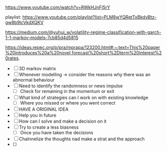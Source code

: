 


https://www.youtube.com/watch?v=RWkHJnFj5rY

playlist: https://www.youtube.com/playlist?list=PLM8wYQRetTxBkdvBtz-gw8b9lcVkdXQKV


https://medium.com/@yuhui_w/volatility-regime-classification-with-garch-1-1-markov-models-7cb85d4d5815

https://ideas.repec.org/p/pra/mprapa/123200.html#:~:text=This%20paper%20introduces%20a%20novel,forecast%20short%2Dterm%20interest%20rates.



- [ ] 3D markov matrix
- [ ] Whenever modelling -> consider the reasons why there was an abnormal behaviour
- [ ] Need to identify the randomness or news impulse
	- [ ] Check for remaining in the momentum or exit
- [ ] What kind of strategies can I work on with existing knowledge
	- [ ] Where you missed or where you went correct
- [ ] HAVE A ORIGINAL IDEA
- [ ] Help you in future
- [ ] How can I solve and make a decision on it
- [ ] Try to create a less biasness 
	- [ ] Once you have taken the decisions
- [ ] Chalnnelize the thoughts nad make a strat and the approach
- [ ] 
